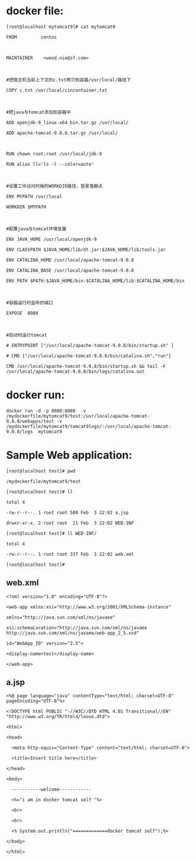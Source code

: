 # docker file:

`[root@localhost mytomcat9]# cat mytomcat9`

`FROM         centos`

``

`MAINTAINER    <wood.nie@zf.com>`

``

`#把宿主机当前上下文的c.txt拷贝到容器/usr/local/路径下`

`COPY c.txt /usr/local/cincontainer.txt`

``

`#把java与tomcat添加到容器中`

`ADD openjdk-9_linux-x64_bin.tar.gz /usr/local/`

`ADD apache-tomcat-9.0.8.tar.gz /usr/local/`

``

`RUN chown root:root /usr/local/jdk-9`

`RUN alias ll='ls -l --color=auto'`

``

`#设置工作访问时候的WORKDIR路径，登录落脚点`

`ENV MYPATH /usr/local`

`WORKDIR $MYPATH`

``

`#配置java与tomcat环境变量`

`ENV JAVA_HOME /usr/local/openjdk-9`

`ENV CLASSPATH $JAVA_HOME/lib/dt.jar:$JAVA_HOME/lib/tools.jar`

`ENV CATALINA_HOME /usr/local/apache-tomcat-9.0.8`

`ENV CATALINA_BASE /usr/local/apache-tomcat-9.0.8`

`ENV PATH $PATH:$JAVA_HOME/bin:$CATALINA_HOME/lib:$CATALINA_HOME/bin`

``

`#容器运行时监听的端口`

`EXPOSE  8080`

``

`#启动时运行tomcat`

`# ENTRYPOINT ["/usr/local/apache-tomcat-9.0.8/bin/startup.sh" ]`

`# CMD ["/usr/local/apache-tomcat-9.0.8/bin/catalina.sh","run"]`

`CMD /usr/local/apache-tomcat-9.0.8/bin/startup.sh && tail -F /usr/local/apache-tomcat-9.0.8/bin/logs/catalina.out`

# docker run:

`docker run -d -p 8080:8080  -v /mydockerfile/mytomcat9/test:/usr/local/apache-tomcat-9.0.8/webapps/test -v /mydockerfile/mytomcat9/tomcat9logs/:/usr/local/apache-tomcat-9.0.8/logs  mytomcat9`

# Sample Web application:

`[root@localhost test]# pwd`

`/mydockerfile/mytomcat9/test`

`[root@localhost test]# ll`

`total 4`

`-rw-r--r--. 1 root root 508 Feb  3 22:02 a.jsp`

`drwxr-xr-x. 2 root root  21 Feb  3 22:02 WEB-INF`

`[root@localhost test]# ll WEB-INF/`

`total 4`

`-rw-r--r--. 1 root root 337 Feb  3 22:02 web.xml`

`[root@localhost test]#`

## web.xml

`<?xml version="1.0" encoding="UTF-8"?>`

`<web-app xmlns:xsi="http://www.w3.org/2001/XMLSchema-instance"`

` xmlns="http://java.sun.com/xml/ns/javaee"`

` xsi:schemaLocation="http://java.sun.com/xml/ns/javaee http://java.sun.com/xml/ns/javaee/web-app_2_5.xsd"`

` id="WebApp_ID" version="2.5">`

` <display-name>test</display-name>`

`</web-app>`

## a.jsp

`<%@ page language="java" contentType="text/html; charset=UTF-8" pageEncoding="UTF-8"%>`

`<!DOCTYPE html PUBLIC "-//W3C//DTD HTML 4.01 Transitional//EN" "http://www.w3.org/TR/html4/loose.dtd">`

`<html>`

` <head>`

`   <meta http-equiv="Content-Type" content="text/html; charset=UTF-8">`

`   <title>Insert title here</title>`

` </head>`

` <body>`

`   -----------welcome------------`

`   <%="i am in docker tomcat self "%>`

`   <br>`

`   <br>`

`   <% System.out.println("=============docker tomcat self");%>`

` </body>`

`</html>`



